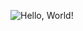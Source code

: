 ![Hello, World!](https://tenor.com/view/poliwhirl-pokemon-pokemon-poliwhirl-gif-6868206904860353543)
